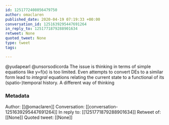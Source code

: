 ```yaml
---
id: 1251772408056479750
author: omaclaren
published_date: 2020-04-19 07:19:33 +00:00
conversation_id: 1251639295447691264
in_reply_to: 1251771879288901634
retweet: None
quoted_tweet: None
type: tweet
tags:

---
```


@yudapearl @unsorsodicorda The issue is thinking in terms of simple equations like y=f(x) is too limited. Even attempts to convert DEs to a similar form lead to *integral* equations relating the current state to a functional of its (spatio-)temporal history. A different way of thinking

### Metadata

Author: [[@omaclaren]]
Conversation: [[conversation-1251639295447691264]]
In reply to: [[1251771879288901634]]
Retweet of: [[None]]
Quoted tweet: [[None]]
